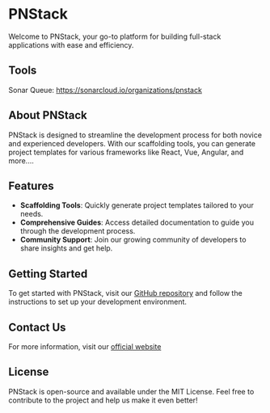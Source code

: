 # PNStack

Welcome to PNStack, your go-to platform for building full-stack applications with ease and efficiency.

## Tools

Sonar Queue: https://sonarcloud.io/organizations/pnstack

## About PNStack

PNStack is designed to streamline the development process for both novice and experienced developers. With our scaffolding tools, you can generate project templates for various frameworks like React, Vue, Angular, and more....

## Features

- **Scaffolding Tools**: Quickly generate project templates tailored to your needs.
- **Comprehensive Guides**: Access detailed documentation to guide you through the development process.
- **Community Support**: Join our growing community of developers to share insights and get help.

## Getting Started

To get started with PNStack, visit our [GitHub repository](https://github.com/pnstack/create-pnstack) and follow the instructions to set up your development environment.

## Contact Us

For more information, visit our [official website](https://pnstack.com/)

## License

PNStack is open-source and available under the MIT License. Feel free to contribute to the project and help us make it even better!

